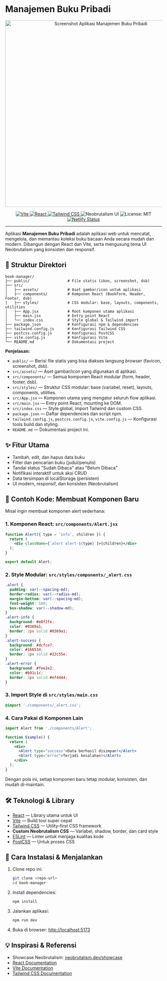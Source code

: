 # Manajemen Buku Pribadi

<p align="center">
  <img src="public/screenshot.png" alt="Screenshot Aplikasi Manajemen Buku Pribadi" width="600" />
</p>

<p align="center">
  <a href="https://vitejs.dev/">
    <img src="https://img.shields.io/badge/Vite-4.x-646CFF?logo=vite&logoColor=white" alt="Vite" />
  </a>
  <a href="https://react.dev/">
    <img src="https://img.shields.io/badge/React-19.x-61DAFB?logo=react&logoColor=black" alt="React" />
  </a>
  <a href="https://tailwindcss.com/">
    <img src="https://img.shields.io/badge/TailwindCSS-4.x-38BDF8?logo=tailwindcss&logoColor=white" alt="Tailwind CSS" />
  </a>
  <img src="https://img.shields.io/badge/Neobrutalism%20UI-%23FFBF00?style=flat-square" alt="Neobrutalism UI" />
  <img src="https://img.shields.io/badge/license-MIT-green" alt="License: MIT" />
  <a href="https://app.netlify.com/sites/book-managers/deploys">
    <img src="https://api.netlify.com/api/v1/badges/de33da51-b984-4b4f-bbed-414ef6f07765/deploy-status" alt="Netlify Status" />
  </a>
</p>

---


Aplikasi **Manajemen Buku Pribadi** adalah aplikasi web untuk mencatat, mengelola, dan memantau koleksi buku bacaan Anda secara mudah dan modern. Dibangun dengan React dan Vite, serta mengusung tema UI Neobrutalism yang konsisten dan responsif.

## 📁 Struktur Direktori

```
book-manager/
├── public/                 # File statis (ikon, screenshot, dsb)
├── src/
│   ├── assets/             # Aset gambar/icon untuk aplikasi
│   ├── components/         # Komponen React (BookForm, Header, Footer, dsb)
│   ├── styles/             # CSS modular: base, layouts, components, utilities
│   ├── App.jsx             # Root komponen utama aplikasi
│   ├── main.jsx            # Entry point React
│   └── index.css           # Style global & Tailwind import
├── package.json            # Konfigurasi npm & dependencies
├── tailwind.config.js      # Konfigurasi Tailwind CSS
├── postcss.config.js       # Konfigurasi PostCSS
├── vite.config.js          # Konfigurasi Vite
└── README.md               # Dokumentasi project
```

**Penjelasan:**
- `public/` — Berisi file statis yang bisa diakses langsung browser (favicon, screenshot, dsb).
- `src/assets/` — Aset gambar/icon yang digunakan di aplikasi.
- `src/components/` — Semua komponen React modular (form, header, footer, dsb).
- `src/styles/` — Struktur CSS modular: base (variabel, reset), layouts, components, utilities.
- `src/App.jsx` — Komponen utama yang mengatur seluruh flow aplikasi.
- `src/main.jsx` — Entry point React, mounting ke DOM.
- `src/index.css` — Style global, import Tailwind dan custom CSS.
- `package.json` — Daftar dependencies dan script npm.
- `tailwind.config.js`, `postcss.config.js`, `vite.config.js` — Konfigurasi tools build dan styling.
- `README.md` — Dokumentasi project ini.

## ✨ Fitur Utama
- Tambah, edit, dan hapus data buku
- Filter dan pencarian buku (judul/penulis)
- Tandai status "Sudah Dibaca" atau "Belum Dibaca"
- Notifikasi interaktif untuk aksi CRUD
- Data tersimpan di localStorage (persisten)
- UI modern, responsif, dan konsisten (Neobrutalism)

## 🧩 Contoh Kode: Membuat Komponen Baru

Misal ingin membuat komponen alert sederhana:

### 1. Komponen React: `src/components/Alert.jsx`
```jsx
function Alert({ type = 'info', children }) {
  return (
    <div className={`alert alert-${type}`}>{children}</div>
  );
}

export default Alert;
```

### 2. Style Modular: `src/styles/components/_alert.css`
```css
.alert {
  padding: var(--spacing-md);
  border-radius: var(--radius-md);
  margin-bottom: var(--spacing-md);
  font-weight: 500;
  box-shadow: var(--shadow-md);
}
.alert-info {
  background: #e0f2fe;
  color: #0369a1;
  border: 2px solid #0369a1;
}
.alert-success {
  background: #dcfce7;
  color: #166534;
  border: 2px solid #22c55e;
}
.alert-error {
  background: #fee2e2;
  color: #b91c1c;
  border: 2px solid #ef4444;
}
```

### 3. Import Style di `src/styles/main.css`
```css
@import './components/_alert.css';
```

### 4. Cara Pakai di Komponen Lain
```jsx
import Alert from './components/Alert';

function Example() {
  return (
    <div>
      <Alert type="success">Data berhasil disimpan!</Alert>
      <Alert type="error">Terjadi kesalahan!</Alert>
    </div>
  );
}
```

Dengan pola ini, setiap komponen baru tetap modular, konsisten, dan mudah di-maintain.

## 🛠️ Teknologi & Library
- [React](https://react.dev/) — Library utama untuk UI
- [Vite](https://vitejs.dev/) — Build tool super cepat
- [Tailwind CSS](https://tailwindcss.com/) — Utility-first CSS framework
- **Custom Neobrutalism CSS** — Variabel, shadow, border, dan card style
- [ESLint](https://eslint.org/) — Linter untuk menjaga kualitas kode
- [PostCSS](https://postcss.org/) — Untuk proses CSS

## 🚀 Cara Instalasi & Menjalankan
1. Clone repo ini:
   ```bash
   git clone <repo-url>
   cd book-manager
   ```
2. Install dependencies:
   ```bash
   npm install
   ```
3. Jalankan aplikasi:
   ```bash
   npm run dev
   ```
4. Buka di browser: [http://localhost:5173](http://localhost:5173)

## 💡 Inspirasi & Referensi
- Showcase Neobrutalism: [neobrutalism.dev/showcase](https://www.neobrutalism.dev/showcase)
- [React Documentation](https://react.dev/)
- [Vite Documentation](https://vitejs.dev/)
- [Tailwind CSS Documentation](https://tailwindcss.com/)

